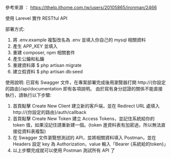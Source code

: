 參考來源 ： https://ithelp.ithome.com.tw/users/20105865/ironman/2466

使用 Larevel 實作 RESTful API

部署方式:
1. 將 .env.example 複製改名為 .env 並填入你自己的 mysql 相關資料
2. 產生 APP_KEY 並填入
3. 重建 composer, npm 相關套件
4. 產生公鑰和私鑰
5. 重建資料庫 $ php artisan migrate
6. 建立假資料 $ php artisan db:seed

使用說明:
已寫有 Swagger 文件，在專案部署完成後用瀏覽器打開 http://{你設定的路由}/api/documentation 即有各項說明。
由於寫有身分認證的關係不能直接執行，請執行以下步驟:
1. 首頁點擊 Create New Client 建立新的客戶端，並在 Redirect URL 處填入 http://{你設定的路由}/auth/callback
2. 首頁點擊 Create New Token 建立 Access Tokens，並記住系統給你的 token 值，如果沒記住請重新建一個。(token 進資料表有加密過，所以無法直接從資料表複製)
3. 在 Swagger 文件瀏覽想測試的 API，並將相關資料填入 Postman，並在 Headers 設定 key 為 Authorization，value 輸入「Bearer {系統給的token}」
4. 以上步驟完成就可以使用 Postman 測試所有 API 了


